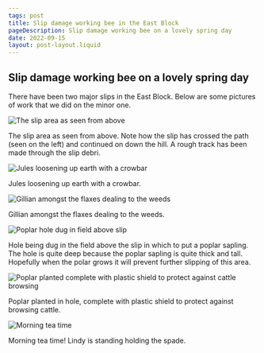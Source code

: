 ```yaml
---
tags: post
title: Slip damage working bee in the East Block
pageDescription: Slip damage working bee on a lovely spring day
date: 2022-09-15
layout: post-layout.liquid
---
```


## Slip damage working bee on a lovely spring day

There have been two major slips in the East Block. Below are some pictures of work that we did on the minor one.

<picture>
    <source srcset="/assets/images/news/slip-restoration-work/avif/slip-area.avif" type="image/avif">
    <source srcset="/assets/images/news/slip-restoration-work/webp/slip-area.webp" type="image/webp">    
    <img src="/assets/images/news/slip-restoration-work/jpg/slip-area.jpg" alt="The slip area as seen from above" loading="eager"/>
</picture>

The slip area as seen from above. Note how the slip has crossed the path (seen on the left) and continued on down the hill. A rough track has been made through the slip debri.

<picture>
    <source srcset="/assets/images/news/slip-restoration-work/avif/jules-holding-crowbar.avif" type="image/avif">
    <source srcset="/assets/images/news/slip-restoration-work/webp/jules-holding-crowbar.webp" type="image/webp">    
    <img src="/assets/images/news/slip-restoration-work/jpg/jules-holding-crowbar.jpg" alt="Jules loosening up earth with a crowbar" loading="lazy"/>
</picture>

Jules loosening up earth with a crowbar.

<picture>
    <source srcset="/assets/images/news/slip-restoration-work/avif/gillian-amongst-the-plants.avif" type="image/avif">
    <source srcset="/assets/images/news/slip-restoration-work/webp/gillian-amongst-the-plants.webp" type="image/webp">    
    <img src="/assets/images/news/slip-restoration-work/jpg/gillian-amongst-the-plants.jpg" alt="Gillian amongst the flaxes dealing to the weeds" loading="lazy"/>
</picture>

Gillian amongst the flaxes dealing to the weeds.

<picture>
    <source srcset="/assets/images/news/slip-restoration-work/avif/poplar-hole.avif" type="image/avif">
    <source srcset="/assets/images/news/slip-restoration-work/webp/poplar-hole.webp" type="image/webp">    
    <img src="/assets/images/news/slip-restoration-work/jpg/poplar-hole.jpg" alt="Poplar hole dug in field above slip" loading="lazy"/>
</picture>

Hole being dug in the field above the slip in which to put a poplar sapling. The hole is quite deep because the poplar sapling is quite thick and tall. Hopefully when the polar grows it will prevent further slipping of this area.

<picture>
    <source srcset="/assets/images/news/slip-restoration-work/avif/poplar-planted.avif" type="image/avif">
    <source srcset="/assets/images/news/slip-restoration-work/webp/poplar-planted.webp" type="image/webp">    
    <img src="/assets/images/news/slip-restoration-work/jpg/poplar-planted.jpg" alt="Poplar planted complete with plastic shield to protect against cattle browsing" loading="lazy"/>
</picture>

Poplar planted in hole, complete with plastic shield to protect against browsing cattle.

<picture>
    <source srcset="/assets/images/news/slip-restoration-work/avif/morning-tea.avif" type="image/avif">
    <source srcset="/assets/images/news/slip-restoration-work/webp/morning-tea.webp" type="image/webp">    
    <img src="/assets/images/news/slip-restoration-work/jpg/morning-tea.jpg" alt="Morning tea time" loading="lazy"/>
</picture>

Morning tea time! Lindy is standing holding the spade.








